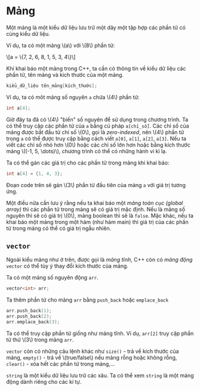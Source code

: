 # Mảng

Một mảng là một kiểu dữ liệu lưu trữ một dãy một tập hợp các phần tử có cùng kiểu dữ liệu.

Ví dụ, ta có một mảng \\(a\\) với \\(8\\) phần tử:

\\[a = \\{7, 2, 6, 8, 1, 5, 3, 4\\}\\]

Khi khai báo một mảng trong C++, ta cần có thông tin về kiểu dữ liệu các phần tử, tên mảng và kich thước của một mảng.

```C++
kiểu_dữ_liệu tên_mảng[kích_thước];
```

Ví dụ, ta có môt mảng số nguyên `a` chứa \\(4\\) phần tử:

```C++
int a[4];
```

Giờ đây ta đã có \\(4\\) "biến" số nguyên để sử dụng trong chương trình. Ta có thể truy cập các phần tử của `a` bằng cú pháp `a[chỉ_số]`. Các chỉ số của mảng được bắt đầu từ chí số \\(0\\), gọi là *zero-indexed*, nên \\(4\\) phần tử trong `a` có thể được truy cập bằng cách viết `a[0]`, `a[1]`, `a[2]`, `a[3]`. Nếu ta viết các chỉ số nhỏ hơn \\(0\\) hoặc các chỉ số lớn hơn hoặc bằng kích thước mảng \\((-1, 5, \dots)\\), chương trình có thể có những hành vi kì lạ.

Ta có thể gán các giá trị cho các phần tử trong mảng khi khai báo:

```C++
int a[4] = {1, 4, 3};
```

Đoạn code trên sẽ gán \\(3\\) phần tử đầu tiên của mảng `a` với giá trị tương ứng.

Một điều nữa cần lưu ý rằng nếu ta khai báo một *mảng toàn cục (global array)* thì các phần tử trong mảng sẽ có giá trị mặc định. Nếu là mảng số nguyên thì sẽ có giá trị \\(0\\), mảng boolean thì sẽ là `false`. Mặc khác, nếu ta khai báo một mảng trong một hàm (như hàm main) thì giá trị của các phần tử trong mảng có thể có giá trị ngẫu nhiên.

## `vector`

Ngoài kiểu mảng như ở trên, được gọi là *mảng tĩnh*, C++ còn có *mảng động* `vector` có thể tùy ý thay đổi kích thước của mảng.

Ta có một mảng số nguyên động `arr`.

```C++
vector<int> arr;
```

Ta thêm phần tử cho mảng `arr` bằng `push_back` hoặc `emplace_back`

```C++
arr.push_back(1);
arr.push_back(2);
arr.emplace_back(3);
```

Ta có thể truy cập phần tử giống như mảng tĩnh. Ví dụ, `arr[2]` truy cập phần tử thứ \\(3\\) trong mảng `arr`.

`vector` còn có những câu lệnh khác như `size()` - trả về kích thước của mảng, `empty()` - trả về \\(true/false\\) nếu mảng rỗng hoặc không rỗng, `clear()` - xóa hết các phần tử trong mảng,...

`string` là một kiểu dữ liệu lưu trữ các xâu. Ta có thể xem `string` là một mảng động dành riêng cho các kí tự.